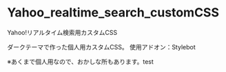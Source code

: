 # Yahoo_realtime_search_customCSS
Yahoo!リアルタイム検索用カスタムCSS

ダークテーマで作った個人用カスタムCSS。
使用アドオン：Stylebot

※あくまで個人用なので、おかしな所もあります。test